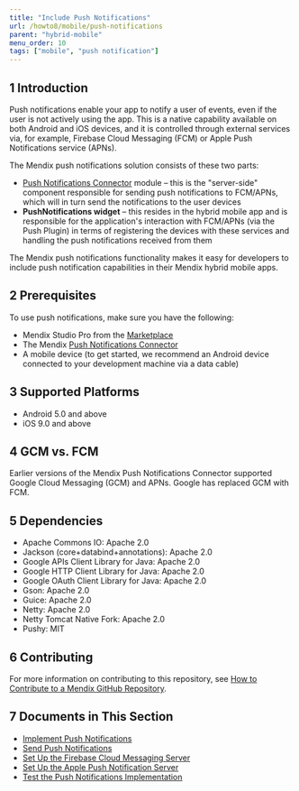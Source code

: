 ```yaml
---
title: "Include Push Notifications"
url: /howto8/mobile/push-notifications
parent: "hybrid-mobile"
menu_order: 10
tags: ["mobile", "push notification"]
---
```


## 1 Introduction

Push notifications enable your app to notify a user of events, even if the user is not actively using the app. This is a native capability available on both Android and iOS devices, and it is controlled through external services via, for example, Firebase Cloud Messaging (FCM) or Apple Push Notifications service (APNs).

The Mendix push notifications solution consists of these two parts:

* [Push Notifications Connector](/appstore/modules/push-notifications) module – this is the "server-side" component responsible for sending push notifications to FCM/APNs, which will in turn send the notifications to the user devices
* **PushNotifications widget** – this resides in the hybrid mobile app and is responsible for the application's interaction with FCM/APNs (via the Push Plugin) in terms of registering the devices with these services and handling the push notifications received from them

The Mendix push notifications functionality makes it easy for developers to include push notification capabilities in their Mendix hybrid mobile apps.

## 2 Prerequisites

To use push notifications, make sure you have the following:

* Mendix Studio Pro from the [Marketplace](https://marketplace.mendix.com/link/studiopro/)
* The Mendix [Push Notifications Connector](/appstore/modules/push-notifications)
* A mobile device (to get started, we recommend an Android device connected to your development machine via a data cable)

## 3 Supported Platforms

* Android 5.0 and above
* iOS 9.0 and above

## 4 GCM vs. FCM

Earlier versions of the Mendix Push Notifications Connector supported Google Cloud Messaging (GCM) and APNs. Google has replaced GCM with FCM.

## 5 Dependencies

* Apache Commons IO: Apache 2.0
* Jackson (core+databind+annotations): Apache 2.0
* Google APIs Client Library for Java: Apache 2.0
* Google HTTP Client Library for Java: Apache 2.0
* Google OAuth Client Library for Java: Apache 2.0
* Gson: Apache 2.0
* Guice: Apache 2.0
* Netty: Apache 2.0
* Netty Tomcat Native Fork: Apache 2.0
* Pushy: MIT

## 6 Contributing

For more information on contributing to this repository, see [How to Contribute to a Mendix GitHub Repository](/howto8/collaboration-requirements-management/contribute-to-a-github-repository).

## 7 Documents in This Section

* [Implement Push Notifications](implementation-guide)
* [Send Push Notifications](sending-push-notifications)
* [Set Up the Firebase Cloud Messaging Server](setting-up-google-firebase-cloud-messaging-server)
* [Set Up the Apple Push Notification Server](setting-up-apple-push-notification-server)
* [Test the Push Notifications Implementation](testing-the-implementation)
